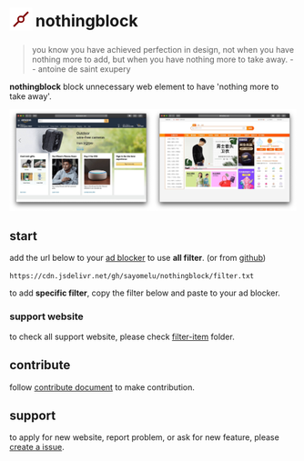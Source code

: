<h1>
	<sub>
		<img src='asset/nothongblock-logo.png' alt='nothongblock logo' height='40' width='40'>
	</sub>
	nothingblock
</h1>

> you know you have achieved perfection in design, not when you have nothing more to add, but when you have nothing more to take away. -- antoine de saint exupery

**nothingblock** block unnecessary web element to have 'nothing more to take away'.

![nothingblock sample](asset/nothingblock-sample.jpg)

## start

add the url below to your [ad blocker](https://bing.com/search?q=ad+blocker) to use **all filter**. (or from [github](https://raw.githubusercontent.com/sayomelu/nothingblock/main/filter.txt))

`https://cdn.jsdelivr.net/gh/sayomelu/nothingblock/filter.txt` 

to add **specific filter**, copy the filter below and paste to your ad blocker.

### support website

to check all support website, please check [filter-item](/filter-item) folder.

## contribute

follow [contribute document](document/contribute.md) to make contribution.

## support

to apply for new website, report problem, or ask for new feature, please [create a issue](https://github.com/dorjmi/nothingblock/issues/new).
